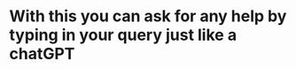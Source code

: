 # With this you can ask for any help by typing in your query just like a chatGPT
<!-- ![Open AI CodeGPT](https://i.ibb.co/LS4DRhb/image-257.png) -->
